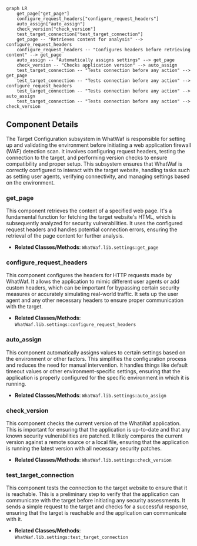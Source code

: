 ```mermaid
graph LR
    get_page["get_page"]
    configure_request_headers["configure_request_headers"]
    auto_assign["auto_assign"]
    check_version["check_version"]
    test_target_connection["test_target_connection"]
    get_page -- "Retrieves content for analysis" --> configure_request_headers
    configure_request_headers -- "Configures headers before retrieving content" --> get_page
    auto_assign -- "Automatically assigns settings" --> get_page
    check_version -- "Checks application version" --> auto_assign
    test_target_connection -- "Tests connection before any action" --> get_page
    test_target_connection -- "Tests connection before any action" --> configure_request_headers
    test_target_connection -- "Tests connection before any action" --> auto_assign
    test_target_connection -- "Tests connection before any action" --> check_version
```

## Component Details

The Target Configuration subsystem in WhatWaf is responsible for setting up and validating the environment before initiating a web application firewall (WAF) detection scan. It involves configuring request headers, testing the connection to the target, and performing version checks to ensure compatibility and proper setup. This subsystem ensures that WhatWaf is correctly configured to interact with the target website, handling tasks such as setting user agents, verifying connectivity, and managing settings based on the environment.

### get_page
This component retrieves the content of a specified web page. It's a fundamental function for fetching the target website's HTML, which is subsequently analyzed for security vulnerabilities. It uses the configured request headers and handles potential connection errors, ensuring the retrieval of the page content for further analysis.
- **Related Classes/Methods**: `WhatWaf.lib.settings:get_page`

### configure_request_headers
This component configures the headers for HTTP requests made by WhatWaf. It allows the application to mimic different user agents or add custom headers, which can be important for bypassing certain security measures or accurately simulating real-world traffic. It sets up the user agent and any other necessary headers to ensure proper communication with the target.
- **Related Classes/Methods**: `WhatWaf.lib.settings:configure_request_headers`

### auto_assign
This component automatically assigns values to certain settings based on the environment or other factors. This simplifies the configuration process and reduces the need for manual intervention. It handles things like default timeout values or other environment-specific settings, ensuring that the application is properly configured for the specific environment in which it is running.
- **Related Classes/Methods**: `WhatWaf.lib.settings:auto_assign`

### check_version
This component checks the current version of the WhatWaf application. This is important for ensuring that the application is up-to-date and that any known security vulnerabilities are patched. It likely compares the current version against a remote source or a local file, ensuring that the application is running the latest version with all necessary security patches.
- **Related Classes/Methods**: `WhatWaf.lib.settings:check_version`

### test_target_connection
This component tests the connection to the target website to ensure that it is reachable. This is a preliminary step to verify that the application can communicate with the target before initiating any security assessments. It sends a simple request to the target and checks for a successful response, ensuring that the target is reachable and the application can communicate with it.
- **Related Classes/Methods**: `WhatWaf.lib.settings:test_target_connection`